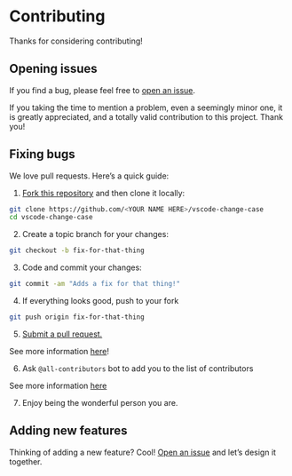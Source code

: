 # Contributing

Thanks for considering contributing!

## Opening issues

If you find a bug, please feel free to [open an issue](https://github.com/hjdarnel/vscode-change-case/issues).

If you taking the time to mention a problem, even a seemingly minor one, it is greatly appreciated, and a totally valid contribution to this project. Thank you!

## Fixing bugs

We love pull requests. Here’s a quick guide:

1. [Fork this repository](https://github.com/hjdarnel/vscode-change-case/fork) and then clone it locally:

  ```bash
  git clone https://github.com/<YOUR NAME HERE>/vscode-change-case
  cd vscode-change-case
  ```

2. Create a topic branch for your changes:

  ```bash
  git checkout -b fix-for-that-thing
  ```

3. Code and commit your changes:

  ```bash
  git commit -am "Adds a fix for that thing!"
  ```

4. If everything looks good, push to your fork

  ```bash
  git push origin fix-for-that-thing
  ```

5. [Submit a pull request.](https://help.github.com/articles/creating-a-pull-request)

  See more information [here](http://makeapullrequest.com/)!

6. Ask `@all-contributors` bot to add you to the list of contributors

  See more information [here](https://allcontributors.org/docs/en/bot/usage)

7. Enjoy being the wonderful person you are.

## Adding new features

Thinking of adding a new feature? Cool! [Open an issue](https://github.com/hjdarnel/vscode-change-case/issues) and let’s design it together.